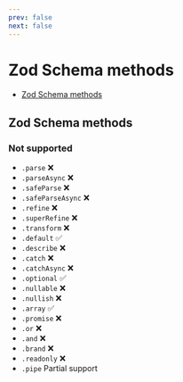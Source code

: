 ```yaml
---
prev: false
next: false
---
```


# Zod Schema methods

* [Zod Schema methods](https://zod.dev/?id=schema-methods)

## Zod Schema methods

### Not supported

- `.parse` ❌
- `.parseAsync` ❌
- `.safeParse` ❌
- `.safeParseAsync` ❌
- `.refine` ❌
- `.superRefine` ❌
- `.transform` ❌
- `.default` ✅
- `.describe` ❌
- `.catch` ❌
- `.catchAsync` ❌
- `.optional` ✅
- `.nullable` ❌
- `.nullish` ❌
- `.array` ✅
- `.promise` ❌
- `.or` ❌
- `.and` ❌
- `.brand` ❌
- `.readonly` ❌
- `.pipe` Partial support